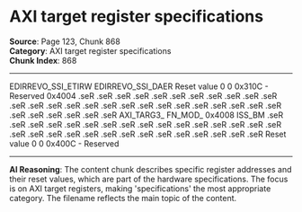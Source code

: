 # AXI target register specifications

**Source**: Page 123, Chunk 868  
**Category**: AXI target register specifications  
**Chunk Index**: 868

---

EDIRREVO_SSI_ETIRW EDIRREVO_SSI_DAER
Reset value 0 0
0x310C - Reserved
0x4004
.seR .seR .seR .seR .seR .seR .seR .seR .seR .seR .seR .seR .seR .seR .seR .seR .seR .seR .seR .seR .seR .seR .seR .seR .seR .seR .seR .seR .seR .seR .seR .seR
AXI_TARG3_
FN_MOD_
0x4008 ISS_BM
.seR .seR .seR .seR .seR .seR .seR .seR .seR .seR .seR .seR .seR .seR .seR .seR .seR .seR .seR .seR .seR .seR .seR .seR .seR .seR .seR .seR .seR .seR
Reset value 0 0
0x400C - Reserved

---

**AI Reasoning**: The content chunk describes specific register addresses and their reset values, which are part of the hardware specifications. The focus is on AXI target registers, making 'specifications' the most appropriate category. The filename reflects the main topic of the content.
